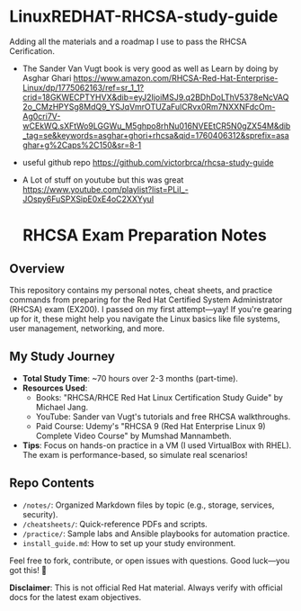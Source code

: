 # LinuxREDHAT-RHCSA-study-guide

Adding all the materials and a roadmap I use to pass the RHCSA Cerification.

- The Sander Van Vugt book is very good as well as Learn by doing by Asghar Ghari
https://www.amazon.com/RHCSA-Red-Hat-Enterprise-Linux/dp/1775062163/ref=sr_1_1?crid=18GKWECPTYHVX&dib=eyJ2IjoiMSJ9.q2BDhDoLThV5378eNcVAQ2o_CMzHPYSg8MdQ9_YSJqVmrOTUZaFulCRvx0Rm7NXXNFdcOm-Ag0cri7V-wCEkWQ.sXFtWo9LGGWu_M5ghpo8rhNu016NVEEtCR5N0gZX54M&dib_tag=se&keywords=asghar+ghori+rhcsa&qid=1760406312&sprefix=asaghar+g%2Caps%2C150&sr=8-1

- useful github repo
  https://github.com/victorbrca/rhcsa-study-guide

- A Lot of stuff on youtube but this was great 
  https://www.youtube.com/playlist?list=PLiI_-JOspy6FuSPXSipE0xE4oC2XXYyuI

  # RHCSA Exam Preparation Notes

  

## Overview
This repository contains my personal notes, cheat sheets, and practice commands from preparing for the Red Hat Certified System Administrator (RHCSA) exam (EX200). I passed on my first attempt—yay! If you're gearing up for it, these might help you navigate the Linux basics like file systems, user management, networking, and more.

## My Study Journey
- **Total Study Time**: ~70 hours over 2-3 months (part-time).
- **Resources Used**:
  - Books: "RHCSA/RHCE Red Hat Linux Certification Study Guide" by Michael Jang.
  - YouTube: Sander van Vugt's tutorials and free RHCSA walkthroughs.
  - Paid Course: Udemy's "RHCSA 9 (Red Hat Enterprise Linux 9) Complete Video Course" by Mumshad Mannambeth.
- **Tips**: Focus on hands-on practice in a VM (I used VirtualBox with RHEL). The exam is performance-based, so simulate real scenarios!

## Repo Contents
- `/notes/`: Organized Markdown files by topic (e.g., storage, services, security).
- `/cheatsheets/`: Quick-reference PDFs and scripts.
- `/practice/`: Sample labs and Ansible playbooks for automation practice.
- `install_guide.md`: How to set up your study environment.

Feel free to fork, contribute, or open issues with questions. Good luck—you got this! 🚀

**Disclaimer**: This is not official Red Hat material. Always verify with official docs for the latest exam objectives.
